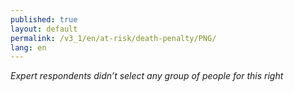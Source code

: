 ```yaml
---
published: true
layout: default
permalink: /v3_1/en/at-risk/death-penalty/PNG/
lang: en
---
```

_Expert respondents didn’t select any group of people for this right_
